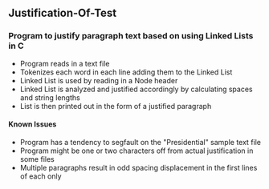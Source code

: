 ## Justification-Of-Test

### Program to justify paragraph text based on using Linked Lists in C

- Program reads in a text file
- Tokenizes each word in each line adding them to the Linked List
- Linked List is used by reading in a Node header 
- Linked List is analyzed and justified accordingly by calculating spaces and string lengths
- List is then printed out in the form of a justified paragraph

#### Known Issues
- Program has a tendency to segfault on the "Presidential" sample text file
- Program might be one or two characters off from actual justification in some files
- Multiple paragraphs result in odd spacing displacement in the first lines of each only

